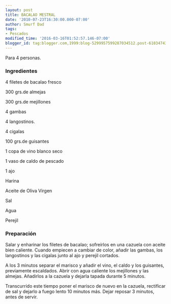 ```yaml
---
layout: post
title: BACALAO MESTRAL
date: '2010-07-23T16:30:00.000-07:00'
author: Smurf Dad
tags:
- Pescados
modified_time: '2016-03-16T01:52:57.146-07:00'
blogger_id: tag:blogger.com,1999:blog-5299957599287034512.post-6103474392086803488
---
```


Para 4 personas.

<h3>Ingredientes</h3>

4 filetes de bacalao fresco

300 grs.de almejas

300 grs.de mejillones

4 gambas

4 langostinos.

4 cigalas

100 grs.de guisantes

1 copa de vino blanco seco

1 vaso de caldo de pescado

1 ajo

Harina

Aceite de Oliva Virgen

Sal

Agua

Perejil

<h3>Preparación</h3>

Salar y enharinar los filetes de bacalao; sofreírlos en una cazuela con aceite bien caliente. Cuando empiecen a cambiar de color, añadir las gambas, los langostinos y las cigalas junto al ajo y perejil cortados.

A los 3 minutos separar el marisco y añadir el vino, el caldo y los guisantes, previamente escaldados. Abrir con agua caliente los mejillones y las almejas. Añadirlos a la cazuela y dejarla tapada durante 5 minutos.

Transcurrido este tiempo poner el marisco de nuevo en la cazuela, rectificar de sal y dejarlo a fuego lento 10 minutos más. Dejar reposar 3 minutos, antes de servir.

